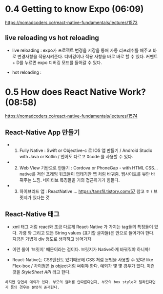 # 0.4 Getting to know Expo (06:09)
https://nomadcoders.co/react-native-fundamentals/lectures/1573 

###

## live reloading vs hot reloading
 - live reloading : expo가 프로젝트 변경을 저장을 통해 자동 리프레쉬를 해주고 바로 변경사항을 적용시켜준다. 디버깅이나 적용 사항을 바로 바로 할 수 있다. 커멘트 + D를 누르면 expo 디버깅 모드를 들어갈 수 있다. 

 - hot reloading : 


# 0.5 How does React Native Work? (08:58)
https://nomadcoders.co/react-native-fundamentals/lectures/1574

###

## React-Native App 만들기 
 - 1) Fully Native : Swift or Objective-c 로 IOS 앱 만들기 / Android Studio with Java or Kotlin / 언어도 다르고 Xcode 를 사용할 수 있다.
 
 - 2) Web View 기반으로 만들기 : Cordova or PhoneGap - with HTML CSS... native를 저런 프레임 워크들이 껍데기만 앱 처럼 바꿔줌. 웹사이트를 뷰만 바꿔주는 느낌. 네이티브 특징들을 거의 접근하기가 힘들다. 

 - 3) 하이브리드 앱 : ReactNative ... https://tansfil.tistory.com/57 참고 ㅎ / 브릿지가 있다는 것

## React-Native 태그

 - xml 태그 처럼 react와 조금 다르게 React-Native 가 가지는 tag들의 특징들이 있다. 가령 <View>와 그리고 모든 String values (표기할 글자들)은 <Text>안으로 들어가야 한다. 지금은 가볍게 div 정도로 생각하고 넘어가자 

 - 이런 룰이 '브릿지' 때문이라는 점이다. 브릿지가 Native하게 바꿔줘야 하니까!

 - React-Native는 CSS엔진도 있기때문에 CSS 처럼 문법을 사용할 수 있다! like Flex-box / 차이점은 js object처럼 써줘야 한다. 예외가 몇 몇 경우가 있다. 이런 것을 *StyleSheet API* 라고 한다.

``` 
하지만 당연히 예외가 있다. 부모의 컬러를 안따른다던지, 부모의 box style과 달라진다던지 등의 경우는 분명히 존재한다.
``` 
